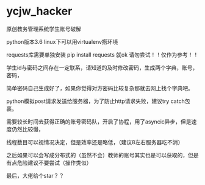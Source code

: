 # ycjw_hacker
原创教务管理系统学生账号破解

python版本3.6 linux下可以用virtualenv搭环境

requests库需要单独安装 pip install requests 就ok
请勿尝试！！仅作为参考！！

学生id与密码之间存在一定联系，请知道的及时修改密码，生成两个字典，账号，密码，

简单密码自己生成好了，如果你觉得对方密码比较复杂那就去网上找个字典吧。

python模拟post请求发送给服务器，为了防止http请求失败，建议try catch包裹。

需要较长时间去获得正确的账号密码队，开启了协程，用了asyncic异步，但是速度仍然比较慢，

线程数目可以视情况决定，但是效率还是略低，（建议8左右服务器吃不消）


之后如果可以会写成分布式的（虽然不会）教师的账号其实也是可以获取的，但是有点危险建议不要尝试（操作类似）

最后，大佬给个star？？

